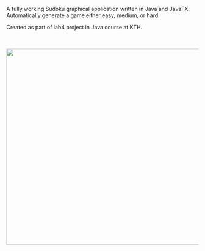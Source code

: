 A fully working Sudoku graphical application written in Java and JavaFX.
Automatically generate a game either easy, medium, or hard.


Created as part of lab4 project in Java course at KTH.

<br>
<br>

<img src="https://github.com/AlTheMan/Sudoku/assets/103257111/63812c6f-b913-4a65-9a0e-8d252e02c971" width="512"/>
